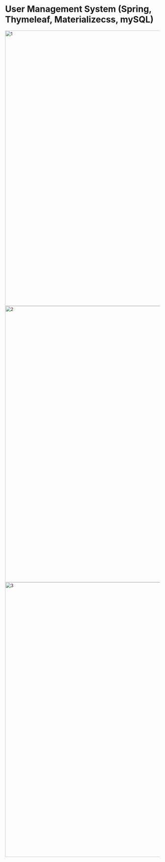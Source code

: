 # User Management System (Spring, Thymeleaf, Materializecss, mySQL)
<img width="894" alt="1" src="https://user-images.githubusercontent.com/111386121/215354085-de3d927c-73f6-4f5d-993e-477a81cabbd9.png">
<img width="897" alt="2" src="https://user-images.githubusercontent.com/111386121/215354086-d81fb1df-335e-4979-a39f-b12ec453f244.png">
<img width="892" alt="3" src="https://user-images.githubusercontent.com/111386121/215354087-3dd6b4d3-af97-4940-909d-ae88082cbdee.png">
